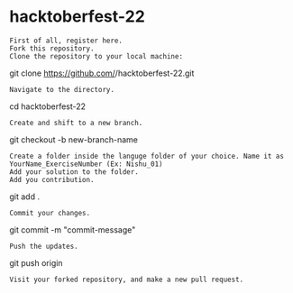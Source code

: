 # hacktoberfest-22


    First of all, register here.
    Fork this repository.
    Clone the repository to your local machine:

git clone https://github.com/<your github username>/hacktoberfest-22.git

    Navigate to the directory.

cd hacktoberfest-22

    Create and shift to a new branch.

git checkout -b new-branch-name

    Create a folder inside the languge folder of your choice. Name it as YourName_ExerciseNumber (Ex: Nishu_01)
    Add your solution to the folder.
    Add you contribution.

git add .

    Commit your changes.

git commit -m "commit-message"

    Push the updates.

git push origin <branch-name>

    Visit your forked repository, and make a new pull request.

